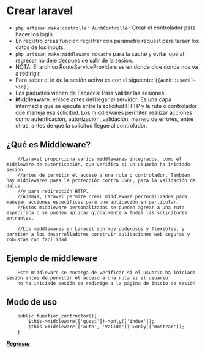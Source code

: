 # Crear laravel

- `php artisan make:controller AuthController` Crear el controlador para hacer los login.
- En registro creas funcion registrar con parametro request para taraer los datos de los inputs.
- `php artisan make:middleware nocache` para la cache y evitar que al regresar no deje despues de salir de la sesion.
- NOTA: El archivo RouteServiceProviders es en donde dice donde nos va a redirigir.
- Para saber el id de la sesión activa es con el siguiente: `{{Auth::user()->id}}`.
- Los paquetes vienen de Facades: Para validar las sesiones.
- **Middleaware**: enlace antes del llegar al servidor: Es una capa intermedia que se ejecuta entre la solicitud HTTP y la ruta o controlador que maneja esa solicitud. Los middlewares permiten realizar acciones como autenticación, autorización, validación, manejo de errores, entre otras, antes de que la solicitud llegue al controlador.

## ¿Qué es Middleware?
```
    //Laravel proporciona varios middlewares integrados, como el middleware de autenticación, que verifica si un usuario ha iniciado sesión 
    //antes de permitir el acceso a una ruta o controlador. Tambien hay middlewares paea la protección contra CSRF, para la validación de datos 
    //y para redirección HTTP.
    //Ademas, Laravel permite crear middleware perzonalizados para manejar acciones especificas para una aplicación en particular. 
    //Estos middleware personalizados se pueden agrear a una ruta especifica o se pueden aplicar globalmente a todas las solicitudes entrantes.

    //Los middlewares en Laravel son muy poderosos y flexibles, y permiten a los desarrolladores construir aplicaciones web seguras y robustas con facilidad
```

## Ejemplo de middleware
```
    Este middleware se encarga de verificar si el usuario ha iniciado sesión antes de permitir el acceso a una ruta si el usuario 
    no ha iniciado sesión se redirige a la página de inicio de sesión
```
## Modo de uso
```
    public function_contructor(){
        $this->middleware(['guest'])->only(['index']);
        $this->middleware(['auth', 'Valido'])->only(['mostrar']);
    }   
```

***[Regresar](/README.md)***